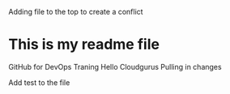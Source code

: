 Adding file to the top to create a conflict 

# This is my readme file
GitHub for DevOps Traning
Hello Cloudgurus
Pulling in changes

Add test to the file
